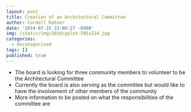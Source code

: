 ```yaml
---
layout: post
title: Creation of an Architectural Committee
author: Cordell Ratner
date: '2014-07-15 23:00:27 -0400'
img: /static/img/2010/pplot-595x224.jpg
categories:
  - Uncategorized
tags: []
published: true
---
```

* The board is looking for three community members to volunteer to be the Architectural Committee
* Currently the board is also serving as the committee but would like to have the involvement of other members of the community
* More information to be posted on what the responsibilities of the committee are
